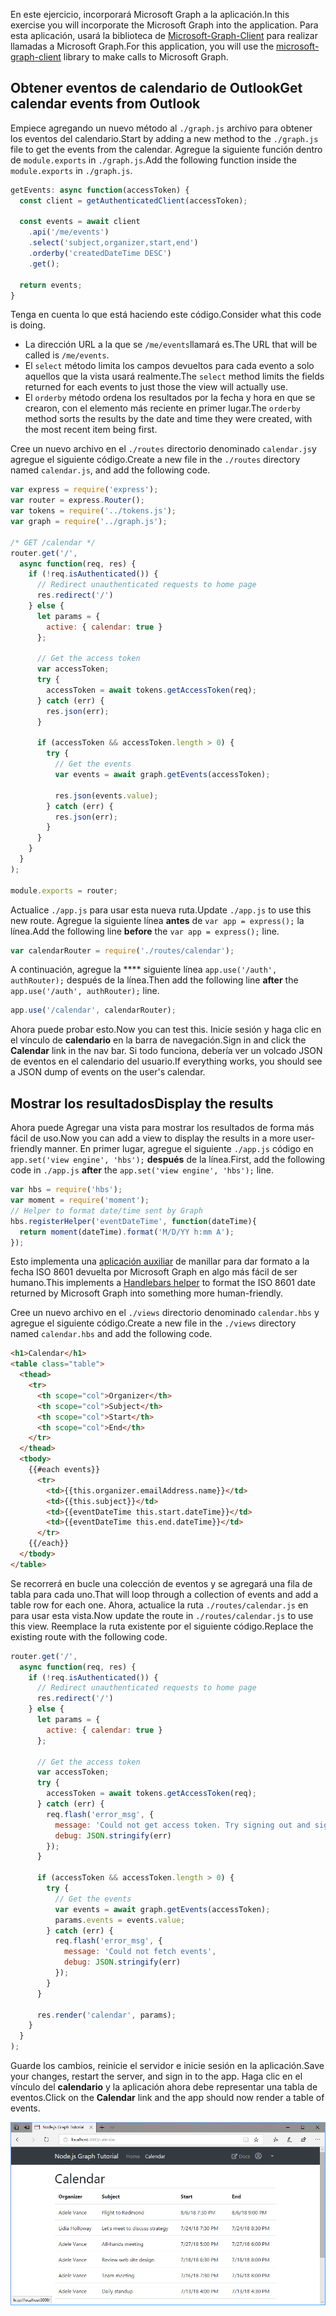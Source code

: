 <!-- markdownlint-disable MD002 MD041 -->

<span data-ttu-id="5bf02-101">En este ejercicio, incorporará Microsoft Graph a la aplicación.</span><span class="sxs-lookup"><span data-stu-id="5bf02-101">In this exercise you will incorporate the Microsoft Graph into the application.</span></span> <span data-ttu-id="5bf02-102">Para esta aplicación, usará la biblioteca de [Microsoft-Graph-Client](https://github.com/microsoftgraph/msgraph-sdk-javascript) para realizar llamadas a Microsoft Graph.</span><span class="sxs-lookup"><span data-stu-id="5bf02-102">For this application, you will use the [microsoft-graph-client](https://github.com/microsoftgraph/msgraph-sdk-javascript) library to make calls to Microsoft Graph.</span></span>

## <a name="get-calendar-events-from-outlook"></a><span data-ttu-id="5bf02-103">Obtener eventos de calendario de Outlook</span><span class="sxs-lookup"><span data-stu-id="5bf02-103">Get calendar events from Outlook</span></span>

<span data-ttu-id="5bf02-104">Empiece agregando un nuevo método al `./graph.js` archivo para obtener los eventos del calendario.</span><span class="sxs-lookup"><span data-stu-id="5bf02-104">Start by adding a new method to the `./graph.js` file to get the events from the calendar.</span></span> <span data-ttu-id="5bf02-105">Agregue la siguiente función dentro de `module.exports` in `./graph.js`.</span><span class="sxs-lookup"><span data-stu-id="5bf02-105">Add the following function inside the `module.exports` in `./graph.js`.</span></span>

```js
getEvents: async function(accessToken) {
  const client = getAuthenticatedClient(accessToken);

  const events = await client
    .api('/me/events')
    .select('subject,organizer,start,end')
    .orderby('createdDateTime DESC')
    .get();

  return events;
}
```

<span data-ttu-id="5bf02-106">Tenga en cuenta lo que está haciendo este código.</span><span class="sxs-lookup"><span data-stu-id="5bf02-106">Consider what this code is doing.</span></span>

- <span data-ttu-id="5bf02-107">La dirección URL a la que se `/me/events`llamará es.</span><span class="sxs-lookup"><span data-stu-id="5bf02-107">The URL that will be called is `/me/events`.</span></span>
- <span data-ttu-id="5bf02-108">El `select` método limita los campos devueltos para cada evento a solo aquellos que la vista usará realmente.</span><span class="sxs-lookup"><span data-stu-id="5bf02-108">The `select` method limits the fields returned for each events to just those the view will actually use.</span></span>
- <span data-ttu-id="5bf02-109">El `orderby` método ordena los resultados por la fecha y hora en que se crearon, con el elemento más reciente en primer lugar.</span><span class="sxs-lookup"><span data-stu-id="5bf02-109">The `orderby` method sorts the results by the date and time they were created, with the most recent item being first.</span></span>

<span data-ttu-id="5bf02-110">Cree un nuevo archivo en el `./routes` directorio denominado `calendar.js`y agregue el siguiente código.</span><span class="sxs-lookup"><span data-stu-id="5bf02-110">Create a new file in the `./routes` directory named `calendar.js`, and add the following code.</span></span>

```js
var express = require('express');
var router = express.Router();
var tokens = require('../tokens.js');
var graph = require('../graph.js');

/* GET /calendar */
router.get('/',
  async function(req, res) {
    if (!req.isAuthenticated()) {
      // Redirect unauthenticated requests to home page
      res.redirect('/')
    } else {
      let params = {
        active: { calendar: true }
      };

      // Get the access token
      var accessToken;
      try {
        accessToken = await tokens.getAccessToken(req);
      } catch (err) {
        res.json(err);
      }

      if (accessToken && accessToken.length > 0) {
        try {
          // Get the events
          var events = await graph.getEvents(accessToken);

          res.json(events.value);
        } catch (err) {
          res.json(err);
        }
      }
    }
  }
);

module.exports = router;
```

<span data-ttu-id="5bf02-111">Actualice `./app.js` para usar esta nueva ruta.</span><span class="sxs-lookup"><span data-stu-id="5bf02-111">Update `./app.js` to use this new route.</span></span> <span data-ttu-id="5bf02-112">Agregue la siguiente línea **antes** de `var app = express();` la línea.</span><span class="sxs-lookup"><span data-stu-id="5bf02-112">Add the following line **before** the `var app = express();` line.</span></span>

```js
var calendarRouter = require('./routes/calendar');
```

<span data-ttu-id="5bf02-113">A continuación, agregue la \*\*\*\* siguiente línea `app.use('/auth', authRouter);` después de la línea.</span><span class="sxs-lookup"><span data-stu-id="5bf02-113">Then add the following line **after** the `app.use('/auth', authRouter);` line.</span></span>

```js
app.use('/calendar', calendarRouter);
```

<span data-ttu-id="5bf02-114">Ahora puede probar esto.</span><span class="sxs-lookup"><span data-stu-id="5bf02-114">Now you can test this.</span></span> <span data-ttu-id="5bf02-115">Inicie sesión y haga clic en el vínculo de **calendario** en la barra de navegación.</span><span class="sxs-lookup"><span data-stu-id="5bf02-115">Sign in and click the **Calendar** link in the nav bar.</span></span> <span data-ttu-id="5bf02-116">Si todo funciona, debería ver un volcado JSON de eventos en el calendario del usuario.</span><span class="sxs-lookup"><span data-stu-id="5bf02-116">If everything works, you should see a JSON dump of events on the user's calendar.</span></span>

## <a name="display-the-results"></a><span data-ttu-id="5bf02-117">Mostrar los resultados</span><span class="sxs-lookup"><span data-stu-id="5bf02-117">Display the results</span></span>

<span data-ttu-id="5bf02-118">Ahora puede Agregar una vista para mostrar los resultados de forma más fácil de uso.</span><span class="sxs-lookup"><span data-stu-id="5bf02-118">Now you can add a view to display the results in a more user-friendly manner.</span></span> <span data-ttu-id="5bf02-119">En primer lugar, agregue el siguiente `./app.js` código en `app.set('view engine', 'hbs');` **después** de la línea.</span><span class="sxs-lookup"><span data-stu-id="5bf02-119">First, add the following code in `./app.js` **after** the `app.set('view engine', 'hbs');` line.</span></span>

```js
var hbs = require('hbs');
var moment = require('moment');
// Helper to format date/time sent by Graph
hbs.registerHelper('eventDateTime', function(dateTime){
  return moment(dateTime).format('M/D/YY h:mm A');
});
```

<span data-ttu-id="5bf02-120">Esto implementa una [aplicación auxiliar](http://handlebarsjs.com/#helpers) de manillar para dar formato a la fecha ISO 8601 devuelta por Microsoft Graph en algo más fácil de ser humano.</span><span class="sxs-lookup"><span data-stu-id="5bf02-120">This implements a [Handlebars helper](http://handlebarsjs.com/#helpers) to format the ISO 8601 date returned by Microsoft Graph into something more human-friendly.</span></span>

<span data-ttu-id="5bf02-121">Cree un nuevo archivo en el `./views` directorio denominado `calendar.hbs` y agregue el siguiente código.</span><span class="sxs-lookup"><span data-stu-id="5bf02-121">Create a new file in the `./views` directory named `calendar.hbs` and add the following code.</span></span>

```html
<h1>Calendar</h1>
<table class="table">
  <thead>
    <tr>
      <th scope="col">Organizer</th>
      <th scope="col">Subject</th>
      <th scope="col">Start</th>
      <th scope="col">End</th>
    </tr>
  </thead>
  <tbody>
    {{#each events}}
      <tr>
        <td>{{this.organizer.emailAddress.name}}</td>
        <td>{{this.subject}}</td>
        <td>{{eventDateTime this.start.dateTime}}</td>
        <td>{{eventDateTime this.end.dateTime}}</td>
      </tr>
    {{/each}}
  </tbody>
</table>
```

<span data-ttu-id="5bf02-122">Se recorrerá en bucle una colección de eventos y se agregará una fila de tabla para cada uno.</span><span class="sxs-lookup"><span data-stu-id="5bf02-122">That will loop through a collection of events and add a table row for each one.</span></span> <span data-ttu-id="5bf02-123">Ahora, actualice la ruta `./routes/calendar.js` en para usar esta vista.</span><span class="sxs-lookup"><span data-stu-id="5bf02-123">Now update the route in `./routes/calendar.js` to use this view.</span></span> <span data-ttu-id="5bf02-124">Reemplace la ruta existente por el siguiente código.</span><span class="sxs-lookup"><span data-stu-id="5bf02-124">Replace the existing route with the following code.</span></span>

```js
router.get('/',
  async function(req, res) {
    if (!req.isAuthenticated()) {
      // Redirect unauthenticated requests to home page
      res.redirect('/')
    } else {
      let params = {
        active: { calendar: true }
      };

      // Get the access token
      var accessToken;
      try {
        accessToken = await tokens.getAccessToken(req);
      } catch (err) {
        req.flash('error_msg', {
          message: 'Could not get access token. Try signing out and signing in again.',
          debug: JSON.stringify(err)
        });
      }

      if (accessToken && accessToken.length > 0) {
        try {
          // Get the events
          var events = await graph.getEvents(accessToken);
          params.events = events.value;
        } catch (err) {
          req.flash('error_msg', {
            message: 'Could not fetch events',
            debug: JSON.stringify(err)
          });
        }
      }

      res.render('calendar', params);
    }
  }
);
```

<span data-ttu-id="5bf02-125">Guarde los cambios, reinicie el servidor e inicie sesión en la aplicación.</span><span class="sxs-lookup"><span data-stu-id="5bf02-125">Save your changes, restart the server, and sign in to the app.</span></span> <span data-ttu-id="5bf02-126">Haga clic en el vínculo del **calendario** y la aplicación ahora debe representar una tabla de eventos.</span><span class="sxs-lookup"><span data-stu-id="5bf02-126">Click on the **Calendar** link and the app should now render a table of events.</span></span>

![Captura de pantalla de la tabla de eventos](./images/add-msgraph-01.png)
